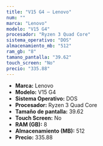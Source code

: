 ```yaml
---
title: "V15 G4 — Lenovo"
num: ""
marca: "Lenovo"
modelo: "V15 G4"
procesador: "Ryzen 3 Quad Core"
sistema_operativo: "DOS"
almacenamiento_mb: "512"
ram_gb: "8"
tamano_pantalla: "39.62"
touch_screen: "No"
precio: "335.88"
---
```

<ul>
<li><strong>Marca:</strong> Lenovo</li>
<li><strong>Modelo:</strong> V15 G4</li>
<li><strong>Sistema Operativo:</strong> DOS</li>
<li><strong>Procesador:</strong> Ryzen 3 Quad Core </li>
<li><strong>Tamaño de pantalla:</strong> 39.62</li>
<li><strong>Touch Screen:</strong> No</li>
<li><strong>RAM (GB):</strong> 8</li>
<li><strong>Almacenamiento (MB):</strong> 512</li>
<li><strong>Precio:</strong> 335.88</li>
</ul>